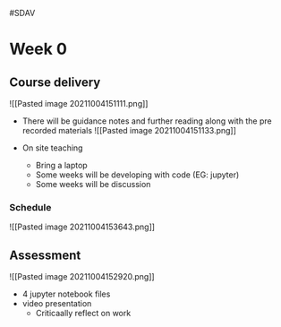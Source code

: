 #SDAV 

# Week 0
## Course delivery
![[Pasted image 20211004151111.png]]
- There will be guidance notes and further reading along with the pre recorded materials
![[Pasted image 20211004151133.png]]

- On site teaching
	- Bring a laptop
	- Some weeks will be developing with code (EG: jupyter)
	- Some weeks will be discussion

### Schedule
![[Pasted image 20211004153643.png]]
## Assessment
![[Pasted image 20211004152920.png]]
- 4 jupyter notebook files
- video presentation
	- Criticaally reflect on work
